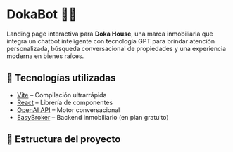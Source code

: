 # DokaBot 🏡🤖

Landing page interactiva para **Doka House**, una marca inmobiliaria que integra un chatbot inteligente con tecnología GPT para brindar atención personalizada, búsqueda conversacional de propiedades y una experiencia moderna en bienes raíces.

## 🚀 Tecnologías utilizadas

- [Vite](https://vitejs.dev/) – Compilación ultrarrápida
- [React](https://react.dev/) – Librería de componentes
- [OpenAI API](https://platform.openai.com/docs/api-reference/chat) – Motor conversacional
- [EasyBroker](https://www.easybroker.com/) – Backend inmobiliario (en plan gratuito)

## 🧩 Estructura del proyecto